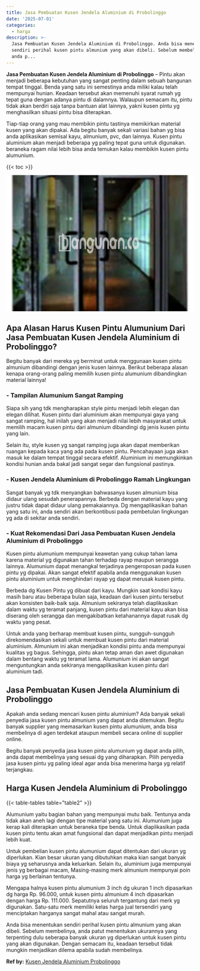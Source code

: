 ```yaml
---
title: Jasa Pembuatan Kusen Jendela Aluminium di Probolinggo
date: '2025-07-01'
categories:
  - harga
description: >-
  Jasa Pembuatan Kusen Jendela Aluminium di Probolinggo. Anda bisa menentukan
  sendiri perihal kusen pintu almunium yang akan dibeli. Sebelum membelinya,
  anda p...
---
```


**Jasa Pembuatan Kusen Jendela Aluminium di Probolinggo** – Pintu akan menjadi beberapa kebutuhan yang sangat penting dalam sebuah bangunan tempat tinggal. Benda yang satu ini semestinya anda miliki kalau telah mempunyai hunian. Keadaan tersebut akan memenuhi syarat rumah yg tepat guna dengan adanya pintu di dalamnya. Walaupun semacam itu, pintu tidak akan berdiri saja tanpa bantuan alat lainnya, yakni kusen pintu yg menghasilkan situasi pintu bisa diterapkan.

Tiap-tiap orang yang mau membikin pintu tastinya memikirkan material kusen yang akan dipakai. Ada begitu banyak sekali variasi bahan yg bisa anda aplikasikan semisal kayu, almunium, pvc, dan lainnya. Kusen pintu aluminium akan menjadi beberapa yg paling tepat guna untuk digunakan. beraneka ragam nilai lebih bisa anda temukan kalau membikin kusen pintu alumunium.

{{< toc >}}

![Jasa Pembuatan Kusen Jendela Aluminium di Probolinggo](/images/harga-kusen-jendela-alumunium-09.png)

## Apa Alasan Harus Kusen Pintu Alumunium Dari Jasa Pembuatan Kusen Jendela Aluminium di Probolinggo?

Begitu banyak dari mereka yg berminat untuk menggunaan kusen pintu almunium dibandingi dengan jenis kusen lainnya. Berikut beberapa alasan kenapa orang-orang paling memilih kusen pintu alumunium dibandingkan material lainnya!

### \- Tampilan Alumunium Sangat Ramping

Siapa sih yang tdk mengharapkan style pintu menjadi lebih elegan dan elegan dilihat. Kusen pintu dari aluminium akan mempunyai gaya yang sangat ramping, hal inilah yang akan menjadi nilai lebih masyarakat untuk memilih macam kusen pintu dari almunium dibandingi dg jenis kusen pintu yang lain.

Selain itu, style kusen yg sangat ramping juga akan dapat memberikan ruangan kepada kaca yang ada pada kusen pintu. Pencahayaan juga akan masuk ke dalam tempat tinggal secara efektif. Aluminium ini memungkinkan kondisi hunian anda bakal jadi sangat segar dan fungsional pastinya.

### \- Kusen Jendela Aluminium di Probolinggo Ramah Lingkungan

Sangat banyak yg tdk menyangkan bahwasanya kusen almunium bisa didaur ulang sesudah penerapannya. Berbeda dengan material kayu yang justru tidak dapat didaur ulang pemakaiannya. Dg mengaplikasikan bahan yang satu ini, anda sendiri akan berkontibusi pada pembetulan lingkungan yg ada di sekitar anda sendiri.

### \- Kuat Rekomendasi Dari Jasa Pembuatan Kusen Jendela Aluminium di Probolinggo

Kusen pintu alumunium mempunyai keawetan yang cukup tahan lama karena material yg digunakan tahan terhadap rayap maupun serangga lainnya. Alumunium dapat menangkal terjadinya pengeroposan pada kusen pintu yg dipakai. Akan sangat efektif apabila anda menggunakan kusen pintu aluminium untuk menghindari rayap yg dapat merusak kusen pintu.

Berbeda dg Kusen Pintu yg dibuat dari kayu. Mungkin saat kondisi kayu masih baru atau beberapa bulan saja, keadaan dari kusen pintu tersebut akan konsisten baik-baik saja. Almunium sekiranya telah diaplikasikan dalam waktu yg teramat panjang, kusen pintu dari material kayu akan bisa diserang oleh serangga dan mengakibatkan ketahanannya dapat rusak dg waktu yang pesat.

Untuk anda yang berharap membuat kusen pintu, sungguh-sungguh direkomendasikan sekali untuk membuat kusen pintu dari material aluminium. Almunium ini akan menjadikan kondisi pintu anda mempunyai kualitas yg bagus. Sehingga, pintu akan tetap aman dan awet digunakan dalam bentang waktu yg teramat lama. Alumunium ini akan sangat menguntungkan anda sekiranya mengaplikasikan kusen pintu dari aluminium tadi.

## Jasa Pembuatan Kusen Jendela Aluminium di Probolinggo

Apakah anda sedang mencari kusen pintu aluminium? Ada banyak sekali penyedia jasa kusen pintu almunium yang dapat anda ditemukan. Begitu banyak supplier yang memasarkan kusen pintu alumunium, anda bisa membelinya di agen terdekat ataupun membeli secara online di supplier online.

Begitu banyak penyedia jasa kusen pintu alumunium yg dapat anda pilih, anda dapat membelinya yang sesuai dg yang diharapkan. Pilih penyedia jasa kusen pintu yg paling ideal agar anda bisa menerima harga yg relatif terjangkau.

## Harga Kusen Jendela Aluminium di Probolinggo

{{< table-tables table="table2" >}}

Alumunium yaitu bagian bahan yang mempunyai mutu baik. Tentunya anda tidak akan aneh lagi dengan tipe material yang satu ini. Alumunium juga kerap kali diterapkan untuk beraneka tipe benda. Untuk diaplikasikan pada kusen pintu tentu akan amat fungsional dan dapat menjadikan pintu menjadi lebih kuat.

Untuk pembelian kusen pintu alumunium dapat ditentukan dari ukuran yg diperlukan. Kian besar ukuran yang dibutuhkan maka kian sangat banyak biaya yg seharusnya anda keluarkan. Selain itu, aluminium juga mempunyai jenis yg berbagai macam, Masing-masing merk almunium mempunyai poin harga yg berlainan tentunya.

Mengapa halnya kusen pintu alumunium 3 inch dg ukuran 1 inch dipasarkan dg harga Rp. 96.000, untuk kusen pintu almunium 4 inch dipasarkan dengan harga Rp. 111.000. Sepatutnya seluruh tergantung dari merk yg digunakan. Satu-satu merk memiliki kelas harga jual tersendiri yang menciptakan harganya sangat mahal atau sangat murah.

Anda bisa menentukan sendiri perihal kusen pintu almunium yang akan dibeli. Sebelum membelinya, anda patut menentukan ukurannya yang terpenting dulu seberapa banyak ukuran yg diperlukan untuk kusen pintu yang akan digunakan. Dengan semacam itu, keadaan tersebut tidak mungkin menjadikan dilema apabila sudah membelinya.

**Ref by:** [Kusen Jendela Aluminium Probolinggo](https://id.wikipedia.org/wiki/Kusen)
